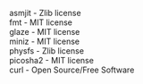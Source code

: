 asmjit - Zlib license  
fmt - MIT license  
glaze - MIT license  
miniz - MIT license  
physfs - Zlib license  
picosha2 - MIT license  
curl - Open Source/Free Software  